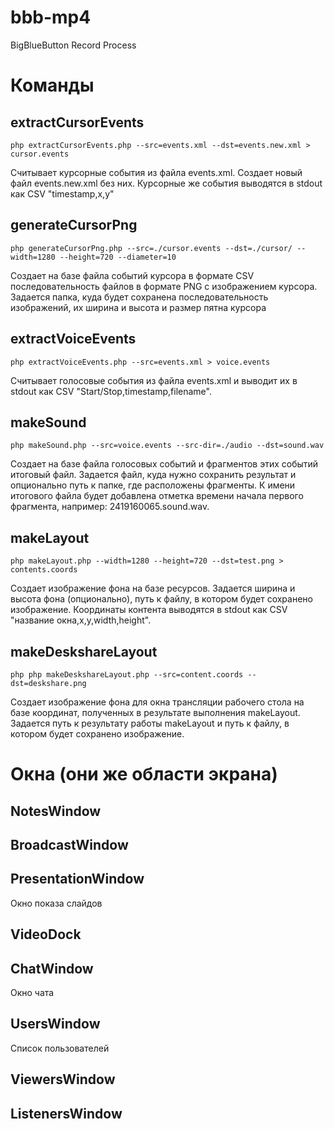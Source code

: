 # bbb-mp4
BigBlueButton Record Process

# Команды

## extractCursorEvents
    php extractCursorEvents.php --src=events.xml --dst=events.new.xml > cursor.events

Считывает курсорные события из файла events.xml. Создает новый файл events.new.xml без них. Курсорные же события
выводятся в stdout как CSV "timestamp,x,y"

## generateCursorPng
    php generateCursorPng.php --src=./cursor.events --dst=./cursor/ --width=1280 --height=720 --diameter=10

Создает на базе файла событий курсора в формате CSV последовательность файлов в формате PNG с изображением курсора.
Задается папка, куда будет сохранена последовательность изображений, их ширина и высота и размер пятна курсора

## extractVoiceEvents
    php extractVoiceEvents.php --src=events.xml > voice.events

Считывает голосовые события из файла events.xml и выводит их в stdout как CSV "Start/Stop,timestamp,filename".

## makeSound
    php makeSound.php --src=voice.events --src-dir=./audio --dst=sound.wav

Создает на базе файла голосовых событий и фрагментов этих событий итоговый файл. Задается файл, куда нужно
сохранить результат и опционально путь к папке, где расположены фрагменты. К имени итогового файла будет
добавлена отметка времени начала первого фрагмента, например: 2419160065.sound.wav.

## makeLayout
    php makeLayout.php --width=1280 --height=720 --dst=test.png > contents.coords

Создает изображение фона на базе ресурсов. Задается ширина и высота фона (опционально), путь к файлу, в котором
будет сохранено изображение. Координаты контента выводятся в stdout как CSV "название окна,x,y,width,height".

## makeDeskshareLayout
    php php makeDeskshareLayout.php --src=content.coords --dst=deskshare.png

Создает изображение фона для окна трансляции рабочего стола на базе координат, полученных в результате
выполнения makeLayout. Задается путь к результату работы makeLayout и путь к файлу, в котором будет сохранено
изображение.

# Окна (они же области экрана)
## NotesWindow
## BroadcastWindow
## PresentationWindow
Окно показа слайдов
## VideoDock
## ChatWindow
Окно чата
## UsersWindow
Список пользователей
## ViewersWindow
## ListenersWindow